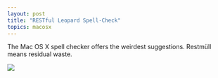 ```yaml
---
layout: post
title: "RESTful Leopard Spell-Check"
topics: macosx
---
```

The Mac OS X spell checker offers the weirdest suggestions. Restm&uuml;ll means residual waste.

<img src="http://myskitch.com/mattie/picture_1-20071122-201021.jpg"/>